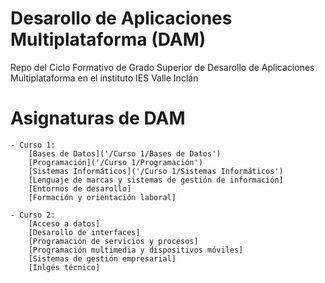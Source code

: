 # Desarollo de Aplicaciones Multiplataforma (DAM)
Repo del Ciclo Formativo de Grado Superior de Desarollo de Aplicaciones Multiplataforma en el instituto IES Valle Inclán

# Asignaturas de DAM
    - Curso 1:
        [Bases de Datos]('/Curso 1/Bases de Datos')
        [Programación]('/Curso 1/Programación')
        [Sistemas Informáticos]('/Curso 1/Sistemas Informáticos')
        [Lenguaje de marcas y sistemas de gestión de información]
        [Entornos de desarollo]
        [Formación y orientación laboral]
    
    - Curso 2:
        [Acceso a datos]
        [Desarollo de interfaces]
        [Programación de servicios y procesos]
        [Programación multimedia y dispositivos móviles]
        [Sistemas de gestión empresarial]
        [Inlgés técnico]